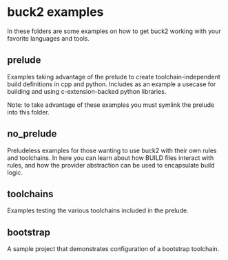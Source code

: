 # buck2 examples

In these folders are some examples on how to get buck2 working with
your favorite languages and tools.

## prelude

Examples taking advantage of the prelude to create toolchain-independent
build definitions in cpp and python. Includes as an example a usecase
for building and using c-extension-backed python libraries.

Note: to take advantage of these examples you must symlink the prelude
into this folder.

## no_prelude

Preludeless examples for those wanting to use buck2 with their own
rules and toolchains. In here you can learn about how BUILD
files interact with rules, and how the provider abstraction can be
used to encapsulate build logic.

## toolchains

Examples testing the various toolchains included in the prelude.

## bootstrap

A sample project that demonstrates configuration of a bootstrap toolchain.
